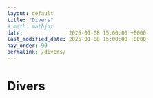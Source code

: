 ```yaml
---
layout: default
title: "Divers"
# math: mathjax
date:               2025-01-08 15:00:00 +0000
last_modified_date: 2025-01-08 15:00:00 +0000
nav_order: 99
permalink: /divers/
---
```


# Divers
